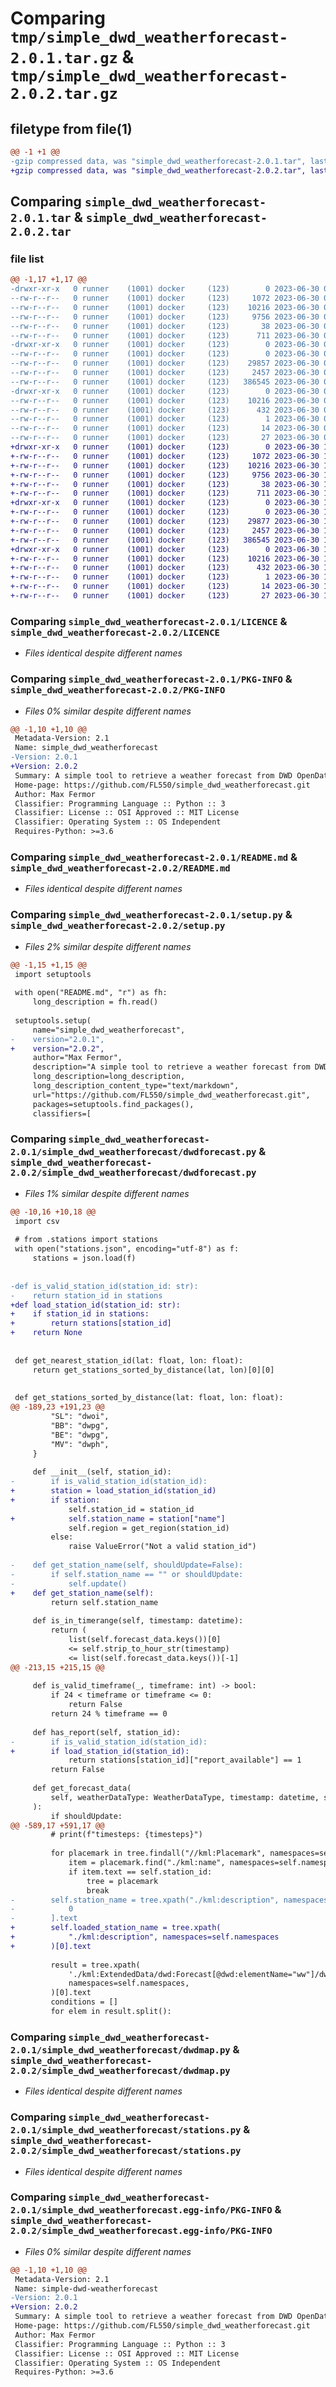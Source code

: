 # Comparing `tmp/simple_dwd_weatherforecast-2.0.1.tar.gz` & `tmp/simple_dwd_weatherforecast-2.0.2.tar.gz`

## filetype from file(1)

```diff
@@ -1 +1 @@
-gzip compressed data, was "simple_dwd_weatherforecast-2.0.1.tar", last modified: Fri Jun 30 08:56:21 2023, max compression
+gzip compressed data, was "simple_dwd_weatherforecast-2.0.2.tar", last modified: Fri Jun 30 12:41:36 2023, max compression
```

## Comparing `simple_dwd_weatherforecast-2.0.1.tar` & `simple_dwd_weatherforecast-2.0.2.tar`

### file list

```diff
@@ -1,17 +1,17 @@
-drwxr-xr-x   0 runner    (1001) docker     (123)        0 2023-06-30 08:56:21.140142 simple_dwd_weatherforecast-2.0.1/
--rw-r--r--   0 runner    (1001) docker     (123)     1072 2023-06-30 08:56:09.000000 simple_dwd_weatherforecast-2.0.1/LICENCE
--rw-r--r--   0 runner    (1001) docker     (123)    10216 2023-06-30 08:56:21.140142 simple_dwd_weatherforecast-2.0.1/PKG-INFO
--rw-r--r--   0 runner    (1001) docker     (123)     9756 2023-06-30 08:56:09.000000 simple_dwd_weatherforecast-2.0.1/README.md
--rw-r--r--   0 runner    (1001) docker     (123)       38 2023-06-30 08:56:21.144142 simple_dwd_weatherforecast-2.0.1/setup.cfg
--rw-r--r--   0 runner    (1001) docker     (123)      711 2023-06-30 08:56:09.000000 simple_dwd_weatherforecast-2.0.1/setup.py
-drwxr-xr-x   0 runner    (1001) docker     (123)        0 2023-06-30 08:56:21.140142 simple_dwd_weatherforecast-2.0.1/simple_dwd_weatherforecast/
--rw-r--r--   0 runner    (1001) docker     (123)        0 2023-06-30 08:56:09.000000 simple_dwd_weatherforecast-2.0.1/simple_dwd_weatherforecast/__init__.py
--rw-r--r--   0 runner    (1001) docker     (123)    29857 2023-06-30 08:56:09.000000 simple_dwd_weatherforecast-2.0.1/simple_dwd_weatherforecast/dwdforecast.py
--rw-r--r--   0 runner    (1001) docker     (123)     2457 2023-06-30 08:56:09.000000 simple_dwd_weatherforecast-2.0.1/simple_dwd_weatherforecast/dwdmap.py
--rw-r--r--   0 runner    (1001) docker     (123)   386545 2023-06-30 08:56:09.000000 simple_dwd_weatherforecast-2.0.1/simple_dwd_weatherforecast/stations.py
-drwxr-xr-x   0 runner    (1001) docker     (123)        0 2023-06-30 08:56:21.140142 simple_dwd_weatherforecast-2.0.1/simple_dwd_weatherforecast.egg-info/
--rw-r--r--   0 runner    (1001) docker     (123)    10216 2023-06-30 08:56:21.000000 simple_dwd_weatherforecast-2.0.1/simple_dwd_weatherforecast.egg-info/PKG-INFO
--rw-r--r--   0 runner    (1001) docker     (123)      432 2023-06-30 08:56:21.000000 simple_dwd_weatherforecast-2.0.1/simple_dwd_weatherforecast.egg-info/SOURCES.txt
--rw-r--r--   0 runner    (1001) docker     (123)        1 2023-06-30 08:56:21.000000 simple_dwd_weatherforecast-2.0.1/simple_dwd_weatherforecast.egg-info/dependency_links.txt
--rw-r--r--   0 runner    (1001) docker     (123)       14 2023-06-30 08:56:21.000000 simple_dwd_weatherforecast-2.0.1/simple_dwd_weatherforecast.egg-info/requires.txt
--rw-r--r--   0 runner    (1001) docker     (123)       27 2023-06-30 08:56:21.000000 simple_dwd_weatherforecast-2.0.1/simple_dwd_weatherforecast.egg-info/top_level.txt
+drwxr-xr-x   0 runner    (1001) docker     (123)        0 2023-06-30 12:41:36.303895 simple_dwd_weatherforecast-2.0.2/
+-rw-r--r--   0 runner    (1001) docker     (123)     1072 2023-06-30 12:41:25.000000 simple_dwd_weatherforecast-2.0.2/LICENCE
+-rw-r--r--   0 runner    (1001) docker     (123)    10216 2023-06-30 12:41:36.303895 simple_dwd_weatherforecast-2.0.2/PKG-INFO
+-rw-r--r--   0 runner    (1001) docker     (123)     9756 2023-06-30 12:41:25.000000 simple_dwd_weatherforecast-2.0.2/README.md
+-rw-r--r--   0 runner    (1001) docker     (123)       38 2023-06-30 12:41:36.307895 simple_dwd_weatherforecast-2.0.2/setup.cfg
+-rw-r--r--   0 runner    (1001) docker     (123)      711 2023-06-30 12:41:25.000000 simple_dwd_weatherforecast-2.0.2/setup.py
+drwxr-xr-x   0 runner    (1001) docker     (123)        0 2023-06-30 12:41:36.303895 simple_dwd_weatherforecast-2.0.2/simple_dwd_weatherforecast/
+-rw-r--r--   0 runner    (1001) docker     (123)        0 2023-06-30 12:41:25.000000 simple_dwd_weatherforecast-2.0.2/simple_dwd_weatherforecast/__init__.py
+-rw-r--r--   0 runner    (1001) docker     (123)    29877 2023-06-30 12:41:25.000000 simple_dwd_weatherforecast-2.0.2/simple_dwd_weatherforecast/dwdforecast.py
+-rw-r--r--   0 runner    (1001) docker     (123)     2457 2023-06-30 12:41:25.000000 simple_dwd_weatherforecast-2.0.2/simple_dwd_weatherforecast/dwdmap.py
+-rw-r--r--   0 runner    (1001) docker     (123)   386545 2023-06-30 12:41:25.000000 simple_dwd_weatherforecast-2.0.2/simple_dwd_weatherforecast/stations.py
+drwxr-xr-x   0 runner    (1001) docker     (123)        0 2023-06-30 12:41:36.303895 simple_dwd_weatherforecast-2.0.2/simple_dwd_weatherforecast.egg-info/
+-rw-r--r--   0 runner    (1001) docker     (123)    10216 2023-06-30 12:41:36.000000 simple_dwd_weatherforecast-2.0.2/simple_dwd_weatherforecast.egg-info/PKG-INFO
+-rw-r--r--   0 runner    (1001) docker     (123)      432 2023-06-30 12:41:36.000000 simple_dwd_weatherforecast-2.0.2/simple_dwd_weatherforecast.egg-info/SOURCES.txt
+-rw-r--r--   0 runner    (1001) docker     (123)        1 2023-06-30 12:41:36.000000 simple_dwd_weatherforecast-2.0.2/simple_dwd_weatherforecast.egg-info/dependency_links.txt
+-rw-r--r--   0 runner    (1001) docker     (123)       14 2023-06-30 12:41:36.000000 simple_dwd_weatherforecast-2.0.2/simple_dwd_weatherforecast.egg-info/requires.txt
+-rw-r--r--   0 runner    (1001) docker     (123)       27 2023-06-30 12:41:36.000000 simple_dwd_weatherforecast-2.0.2/simple_dwd_weatherforecast.egg-info/top_level.txt
```

### Comparing `simple_dwd_weatherforecast-2.0.1/LICENCE` & `simple_dwd_weatherforecast-2.0.2/LICENCE`

 * *Files identical despite different names*

### Comparing `simple_dwd_weatherforecast-2.0.1/PKG-INFO` & `simple_dwd_weatherforecast-2.0.2/PKG-INFO`

 * *Files 0% similar despite different names*

```diff
@@ -1,10 +1,10 @@
 Metadata-Version: 2.1
 Name: simple_dwd_weatherforecast
-Version: 2.0.1
+Version: 2.0.2
 Summary: A simple tool to retrieve a weather forecast from DWD OpenData
 Home-page: https://github.com/FL550/simple_dwd_weatherforecast.git
 Author: Max Fermor
 Classifier: Programming Language :: Python :: 3
 Classifier: License :: OSI Approved :: MIT License
 Classifier: Operating System :: OS Independent
 Requires-Python: >=3.6
```

### Comparing `simple_dwd_weatherforecast-2.0.1/README.md` & `simple_dwd_weatherforecast-2.0.2/README.md`

 * *Files identical despite different names*

### Comparing `simple_dwd_weatherforecast-2.0.1/setup.py` & `simple_dwd_weatherforecast-2.0.2/setup.py`

 * *Files 2% similar despite different names*

```diff
@@ -1,15 +1,15 @@
 import setuptools
 
 with open("README.md", "r") as fh:
     long_description = fh.read()
 
 setuptools.setup(
     name="simple_dwd_weatherforecast",
-    version="2.0.1",
+    version="2.0.2",
     author="Max Fermor",
     description="A simple tool to retrieve a weather forecast from DWD OpenData",
     long_description=long_description,
     long_description_content_type="text/markdown",
     url="https://github.com/FL550/simple_dwd_weatherforecast.git",
     packages=setuptools.find_packages(),
     classifiers=[
```

### Comparing `simple_dwd_weatherforecast-2.0.1/simple_dwd_weatherforecast/dwdforecast.py` & `simple_dwd_weatherforecast-2.0.2/simple_dwd_weatherforecast/dwdforecast.py`

 * *Files 1% similar despite different names*

```diff
@@ -10,16 +10,18 @@
 import csv
 
 # from .stations import stations
 with open("stations.json", encoding="utf-8") as f:
     stations = json.load(f)
 
 
-def is_valid_station_id(station_id: str):
-    return station_id in stations
+def load_station_id(station_id: str):
+    if station_id in stations:
+        return stations[station_id]
+    return None
 
 
 def get_nearest_station_id(lat: float, lon: float):
     return get_stations_sorted_by_distance(lat, lon)[0][0]
 
 
 def get_stations_sorted_by_distance(lat: float, lon: float):
@@ -189,23 +191,23 @@
         "SL": "dwoi",
         "BB": "dwpg",
         "BE": "dwpg",
         "MV": "dwph",
     }
 
     def __init__(self, station_id):
-        if is_valid_station_id(station_id):
+        station = load_station_id(station_id)
+        if station:
             self.station_id = station_id
+            self.station_name = station["name"]
             self.region = get_region(station_id)
         else:
             raise ValueError("Not a valid station_id")
 
-    def get_station_name(self, shouldUpdate=False):
-        if self.station_name == "" or shouldUpdate:
-            self.update()
+    def get_station_name(self):
         return self.station_name
 
     def is_in_timerange(self, timestamp: datetime):
         return (
             list(self.forecast_data.keys())[0]
             <= self.strip_to_hour_str(timestamp)
             <= list(self.forecast_data.keys())[-1]
@@ -213,15 +215,15 @@
 
     def is_valid_timeframe(_, timeframe: int) -> bool:
         if 24 < timeframe or timeframe <= 0:
             return False
         return 24 % timeframe == 0
 
     def has_report(self, station_id):
-        if is_valid_station_id(station_id):
+        if load_station_id(station_id):
             return stations[station_id]["report_available"] == 1
         return False
 
     def get_forecast_data(
         self, weatherDataType: WeatherDataType, timestamp: datetime, shouldUpdate=True
     ):
         if shouldUpdate:
@@ -589,17 +591,17 @@
         # print(f"timesteps: {timesteps}")
 
         for placemark in tree.findall("//kml:Placemark", namespaces=self.namespaces):
             item = placemark.find("./kml:name", namespaces=self.namespaces)
             if item.text == self.station_id:
                 tree = placemark
                 break
-        self.station_name = tree.xpath("./kml:description", namespaces=self.namespaces)[
-            0
-        ].text
+        self.loaded_station_name = tree.xpath(
+            "./kml:description", namespaces=self.namespaces
+        )[0].text
 
         result = tree.xpath(
             './kml:ExtendedData/dwd:Forecast[@dwd:elementName="ww"]/dwd:value',
             namespaces=self.namespaces,
         )[0].text
         conditions = []
         for elem in result.split():
```

### Comparing `simple_dwd_weatherforecast-2.0.1/simple_dwd_weatherforecast/dwdmap.py` & `simple_dwd_weatherforecast-2.0.2/simple_dwd_weatherforecast/dwdmap.py`

 * *Files identical despite different names*

### Comparing `simple_dwd_weatherforecast-2.0.1/simple_dwd_weatherforecast/stations.py` & `simple_dwd_weatherforecast-2.0.2/simple_dwd_weatherforecast/stations.py`

 * *Files identical despite different names*

### Comparing `simple_dwd_weatherforecast-2.0.1/simple_dwd_weatherforecast.egg-info/PKG-INFO` & `simple_dwd_weatherforecast-2.0.2/simple_dwd_weatherforecast.egg-info/PKG-INFO`

 * *Files 0% similar despite different names*

```diff
@@ -1,10 +1,10 @@
 Metadata-Version: 2.1
 Name: simple-dwd-weatherforecast
-Version: 2.0.1
+Version: 2.0.2
 Summary: A simple tool to retrieve a weather forecast from DWD OpenData
 Home-page: https://github.com/FL550/simple_dwd_weatherforecast.git
 Author: Max Fermor
 Classifier: Programming Language :: Python :: 3
 Classifier: License :: OSI Approved :: MIT License
 Classifier: Operating System :: OS Independent
 Requires-Python: >=3.6
```

